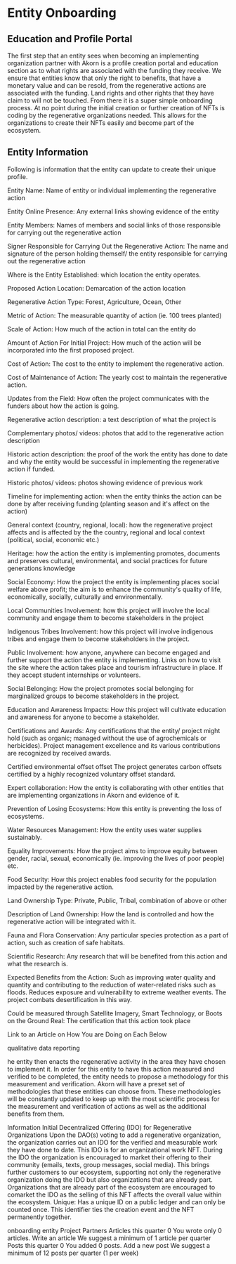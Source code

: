 # Entity Onboarding

## Education and Profile Portal

The first step that an entity sees when becoming an implementing organization partner with Akorn is a profile creation portal and education section as to what rights are associated with the funding they receive. We ensure that entities know that only the right to benefits, that have a monetary value and can be resold, from the regenerative actions are associated with the funding. Land rights and other rights that they have claim to will not be touched. From there it is a super simple onboarding process. At no point during the initial creation or further creation of NFTs is coding by the regenerative organizations needed. This allows for the organizations to create their NFTs easily and become part of the ecosystem.

## Entity Information&#x20;

Following is information that the entity can update to create their unique profile.&#x20;

Entity Name: Name of entity or individual implementing the regenerative action

Entity Online Presence: Any external links showing evidence of the entity

Entity Members: Names of members and social links of those responsible for carrying out the regenerative action&#x20;

Signer Responsible for Carrying Out the Regenerative Action: The name and signature of the person holding themself/ the entity responsible for carrying out the regenerative action

Where is the Entity Established: which location the entity operates.&#x20;

Proposed Action Location: Demarcation of the action location &#x20;

Regenerative Action Type: Forest, Agriculture, Ocean, Other

Metric of Action: The measurable quantity of action (ie. 100 trees planted)

Scale of Action: How much of the action in total can the entity do

Amount of Action For Initial Project: How much of the action will be incorporated into the first proposed project.&#x20;

Cost of Action: The cost to the entity to implement the regenerative action.&#x20;

Cost of Maintenance of Action: The yearly cost to maintain the regenerative action.&#x20;

Updates from the Field: How often the project communicates with the funders about how the action is going.

Regenerative action description: a text description of what the project is&#x20;

Complementary photos/ videos: photos that add to the regenerative action description

Historic action description: the proof of the work the entity has done to date and why the entity would be successful in implementing the regenerative action if funded.&#x20;

Historic photos/ videos: photos showing evidence of previous work

Timeline for implementing action: when the entity thinks the action can be done by after receiving funding (planting season and it's affect on the action)

General context (country, regional, local): how the regenerative project affects and is affected by the the country, regional and local context (political, social, economic etc.)

Heritage: how the action the entity is implementing promotes, documents and preserves cultural, environmental, and social practices for future generations knowledge

Social Economy: How the project the entity is implementing places social welfare above profit; the aim is to enhance the community's quality of life, economically, socially, culturally and environmentally.

Local Communities Involvement: how this project will involve the local community and engage them to become stakeholders in the project&#x20;

Indigenous Tribes Involvement: how this project will involve indigenous tribes and engage them to become stakeholders in the project.

Public Involvement: how anyone, anywhere can become engaged and further support the action the entity is implementing. Links on how to visit the site where the action takes place and tourism infrastructure in place. If they accept student internships or volunteers.&#x20;

Social Belonging: How the project promotes social belonging for marginalized groups to become stakeholders in the project.

Education and Awareness Impacts: How this project will cultivate education and awareness for anyone to become a stakeholder.

Certifications and Awards: Any certifications that the entity/ project might hold (such as organic; managed without the use of agrochemicals or herbicides). Project management excellence and its various contributions are recognized by received awards.&#x20;

Certified environmental offset offset The project generates carbon offsets certified by a highly recognized voluntary offset standard.&#x20;

Expert collaboration: How the entity is collaborating with other entities that are implementing organizations in Akorn and evidence of it.&#x20;

Prevention of Losing Ecosystems: How this entity is preventing the loss of ecosystems.&#x20;

Water Resources Management: How the entity uses water supplies sustainably.

Equality Improvements: How the project aims to improve equity between gender, racial, sexual, economically (ie. improving the lives of poor people) etc.&#x20;

Food Security: How this project enables food security for the population impacted by the regenerative action.

Land Ownership Type: Private, Public, Tribal, combination of above or other&#x20;

Description of Land Ownership: How the land is controlled and how the regenerative action will be integrated with it.&#x20;

Fauna and Flora Conservation: Any particular species protection as a part of action, such as creation of safe habitats.&#x20;

Scientific Research: Any research that will be benefited from this action and what the research is. &#x20;

Expected Benefits from the Action: Such as improving water quality and quantity and contributing to the reduction of water-related risks such as floods. Reduces exposure and vulnerability to extreme weather events. The project combats desertification in this way.&#x20;



Could be measured through Satellite Imagery, Smart Technology, or Boots on the Ground Real: The certification that this action took place&#x20;

Link to an Article on How You are Doing on Each Below &#x20;

qualitative data reporting&#x20;

he entity then enacts the regenerative activity in the area they have chosen to implement it. In order for this entity to have this action measured and verified to be completed, the entity needs to propose a methodology for this measurement and verification. Akorn will have a preset set of methodologies that these entities can choose from. These methodologies will be constantly updated to keep up with the most scientific process for the measurement and verification of actions as well as the additional benefits from them.&#x20;

Information Initial Decentralized Offering (IDO) for Regenerative Organizations Upon the DAO(s) voting to add a regenerative organization, the organization carries out an IDO for the verified and measurable work they have done to date. This IDO is for an organizational work NFT.  During the IDO the organization is encouraged to market their offering to their community (emails, texts, group messages, social media). This brings further customers to our ecosystem, supporting not only the regenerative organization doing the IDO but also organizations that are already part. Organizations that are already part of the ecosystem are encouraged to comarket the IDO as the selling of this NFT affects the overall value within the ecosystem. Unique: Has a unique ID on a public ledger and can only be counted once. This identifier ties the creation event and the NFT permanently together.

onboarding entity Project Partners Articles this quarter 0 You wrote only 0 articles. Write an article We suggest a minimum of 1 article per quarter Posts this quarter 0 You added 0 posts. Add a new post We suggest a minimum of 12 posts per quarter (1 per week)&#x20;
